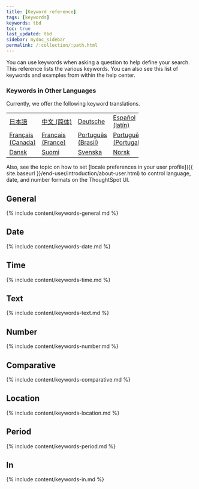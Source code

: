```yaml
---
title: [Keyword reference]
tags: [keywords]
keywords: tbd
toc: true
last_updated: tbd
sidebar: mydoc_sidebar
permalink: /:collection/:path.html
---
```

You can use keywords when asking a question to help define your search. This
reference lists the various keywords. You can also see this list of keywords and
examples from within the help center.

### Keywords in Other Languages

Currently, we offer the following keyword translations.

<!-- | [日本語]({{ site.baseurl }}/reference/keywords-ja-JP.html) | [Deutsche]({{ site.baseurl }}/reference/keywords-de-DE.html) |

 | **[日本語]({{ site.baseurl }}/reference/keywords-ja-JP.html)** |   | **[中文 (简体)]({{ site.baseurl }}/reference/keywords-translate/keywords-zh-CN.html)** | **[Deutsche]({{ site.baseurl }}/reference/keywords-de-DE.html)** | **[Español (latín)]({{ site.baseurl }}/reference/keywords-es-US.html)** | **[Français (Canada)]({{ site.baseurl }}/reference/keywords-fr-CA.html)** | **[Français (France)]({{ site.baseurl }}/reference/keywords-fr-FR.html)** | **[Português (Brasil)]({{ site.baseurl }}/reference/keywords-pt-BR.html)** | -->

<table style="width: 70%; border-spacing: 2px;">
  <tr>
    <td nowrap><a href="{{ site.baseurl }}/reference/keywords-ja-JP.html">日本語</a></td>
    <td nowrap><a href="{{ site.baseurl }}/reference/keywords-zh-CN.html">中文 (简体)</a></td>
    <td><a href="{{ site.baseurl }}/reference/keywords-de-DE.html">Deutsche</a></td>
    <td><a href="{{ site.baseurl }}/reference/keywords-es-US.html">Español (latín)</a></td>
    <td><a href="{{ site.baseurl }}/reference/keywords-es-ES.html">Español (España)</a></td>
  </tr>
  <tr>
    <td><a href="{{ site.baseurl }}/reference/keywords-fr-CA.html">Français (Canada)</a></td>
    <td><a href="{{ site.baseurl }}/reference/keywords-fr-FR.html">Français (France)</a></td>
    <td><a href="{{ site.baseurl }}/reference/keywords-pt-BR.html">Português (Brasil)</a></td>
    <td><a href="{{ site.baseurl }}/reference/keywords-pt-PT.html">Português (Portugal)</a></td>
    <td><a href="{{ site.baseurl }}/reference/keywords-it-IT.html">Italiano</a></td>
  </tr>
  <tr>
    <td><a href="{{ site.baseurl }}/reference/keywords-da-DK.html">Dansk</a></td>
    <td><a href="{{ site.baseurl }}/reference/keywords-fi-FI.html">Suomi</a></td>
    <td><a href="{{ site.baseurl }}/reference/keywords-sv-SE.html">Svenska</a></td>
    <td><a href="{{ site.baseurl }}/reference/keywords-nb-NO.html">Norsk</a></td>
    <td><a href="{{ site.baseurl }}/reference/keywords-nl-NL.html">Nederland</a></td>
  </tr>
</table>

Also, see the topic on how to set [locale preferences in your user profile]({{ site.baseurl }}/end-user/introduction/about-user.html) to control language, date, and number formats on the ThoughtSpot UI.


## General

{% include content/keywords-general.md %}

## Date

{% include content/keywords-date.md %}

## Time

{% include content/keywords-time.md %}

## Text

{% include content/keywords-text.md %}

## Number

{% include content/keywords-number.md %}

## Comparative

{% include content/keywords-comparative.md %}

## Location

{% include content/keywords-location.md %}

## Period

{% include content/keywords-period.md %}

## In

{% include content/keywords-in.md %}

<!-- ## Help

{% include content/keywords-help.md %} -->
